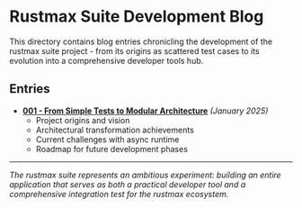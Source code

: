 # Rustmax Suite Development Blog

This directory contains blog entries chronicling the development of the rustmax suite project - from its origins as scattered test cases to its evolution into a comprehensive developer tools hub.

## Entries

- **[001 - From Simple Tests to Modular Architecture](001-from-tests-to-architecture.md)** *(January 2025)*
  - Project origins and vision
  - Architectural transformation achievements
  - Current challenges with async runtime
  - Roadmap for future development phases

---

*The rustmax suite represents an ambitious experiment: building an entire application that serves as both a practical developer tool and a comprehensive integration test for the rustmax ecosystem.*